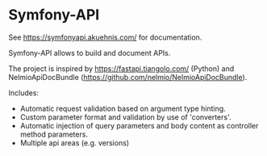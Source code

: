 # Symfony-API

See https://symfonyapi.akuehnis.com/ for documentation.

Symfony-API allows to build and document APIs.

The project is inspired by https://fastapi.tiangolo.com/ (Python) and NelmioApiDocBundle (https://github.com/nelmio/NelmioApiDocBundle).

Includes:

* Automatic request validation based on argument type hinting.
* Custom parameter format and validation by use of 'converters'.
* Automatic injection of query parameters and body content as controller method parameters.
* Multiple api areas (e.g. versions)